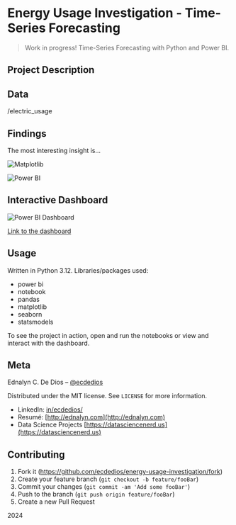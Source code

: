 # Energy Usage Investigation - Time-Series Forecasting

> Work in progress! Time-Series Forecasting with Python and Power BI.

## Project Description

## Data

/electric_usage

## Findings

The most interesting insight is...

![Matplotlib](xxx.png)

![Power BI](xxx.png)

## Interactive Dashboard

![Power BI Dashboard](xxx.png)

[Link to the dashboard](xxx)

## Usage

Written in Python 3.12. Libraries/packages used:

- power bi
- notebook
- pandas
- matplotlib
- seaborn
- statsmodels

To see the project in action, open and run the notebooks or view and interact with the dashboard.

## Meta

Ednalyn C. De Dios – [@ecdedios](https://github.com/ecdedios)

Distributed under the MIT license. See `LICENSE` for more information.

- LinkedIn: [in/ecdedios/](https://www.linkedin.com/in/ecdedios/)
- Resumé: [http://ednalyn.com](http://ednalyn.com)
- Data Science Projects [https://datasciencenerd.us](https://datasciencenerd.us)

## Contributing

1. Fork it (<https://github.com/ecdedios/energy-usage-investigation/fork>)
2. Create your feature branch (`git checkout -b feature/fooBar`)
3. Commit your changes (`git commit -am 'Add some fooBar'`)
4. Push to the branch (`git push origin feature/fooBar`)
5. Create a new Pull Request

2024
